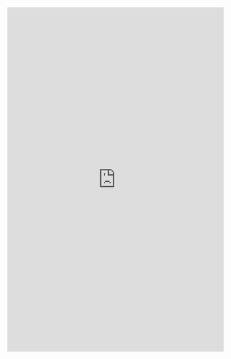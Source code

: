 ## <!DOCTYPE html>
<html lang="en">
<head>
    <meta charset="UTF-8">
    <meta name="viewport" content="width=device-width, initial-scale=1.0">
    <title>Form</title>
</head>
<body>
    <iframe src="https://docs.google.com/forms/d/e/1FAIpQLSct_kRYvonaTc2JvI5X6oPb6M8lG1ivLJZ_vLxEDvMx42p89A/viewform?embedded=true" width="100%" height="800" frameborder="0" marginheight="0" marginwidth="0">Đang tải…</iframe>
</body>
</html>
